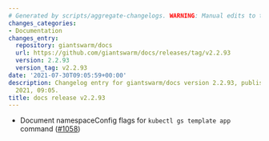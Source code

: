 ```yaml
---
# Generated by scripts/aggregate-changelogs. WARNING: Manual edits to this files will be overwritten.
changes_categories:
- Documentation
changes_entry:
  repository: giantswarm/docs
  url: https://github.com/giantswarm/docs/releases/tag/v2.2.93
  version: 2.2.93
  version_tag: v2.2.93
date: '2021-07-30T09:05:59+00:00'
description: Changelog entry for giantswarm/docs version 2.2.93, published on 30 July
  2021, 09:05.
title: docs release v2.2.93
---
```


- Document namespaceConfig flags for `kubectl gs template app` command ([#1058](https://github.com/giantswarm/docs/pull/1058))
